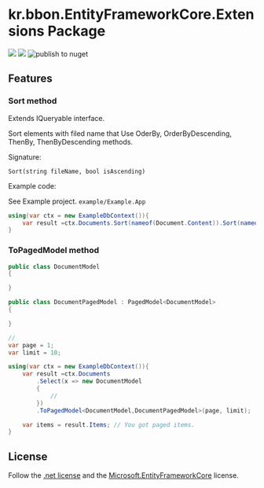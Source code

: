 # kr.bbon.EntityFrameworkCore.Extensions Package

[![](https://img.shields.io/nuget/v/kr.bbon.EntityFrameworkCore.Extensions)](https://www.nuget.org/packages/kr.bbon.EntityFrameworkCore.Extensions) [![](https://img.shields.io/nuget/dt/kr.bbon.EntityFrameworkCore.Extensions)](https://www.nuget.org/packages/kr.bbon.EntityFrameworkCore.Extensions) ![publish to nuget](https://github.com/bbonkr/kr.bbon.EntityFrameworkCore.Extensions/workflows/publish%20to%20nuget/badge.svg)

## Features

### Sort method

Extends IQueryable<T> interface.

Sort elements with filed name that Use OderBy, OrderByDescending, ThenBy, ThenByDescending methods.

Signature:

`Sort(string fileName, bool isAscending)`

Example code:

See Example project. `example/Example.App`

```csharp
using(var ctx = new ExampleDbContext()){
    var result =ctx.Documents.Sort(nameof(Document.Content)).Sort(nameof(Document.Id), false);
}
```

### ToPagedModel method

```csharp
public class DocumentModel
{

}

public class DocumentPagedModel : PagedModel<DocumentModel>
{

}

//
var page = 1;
var limit = 10;

using(var ctx = new ExampleDbContext()){
    var result =ctx.Documents
        .Select(x => new DocumentModel
        {
            //
        })
        .ToPagedModel<DocumentModel,DocumentPagedModel>(page, limit);

    var items = result.Items; // You got paged items.
}
```

## License

Follow the [.net license](https://dotnet.microsoft.com/platform/free) and the [Microsoft.EntityFrameworkCore](https://www.nuget.org/packages/Microsoft.EntityFrameworkCore) license.
